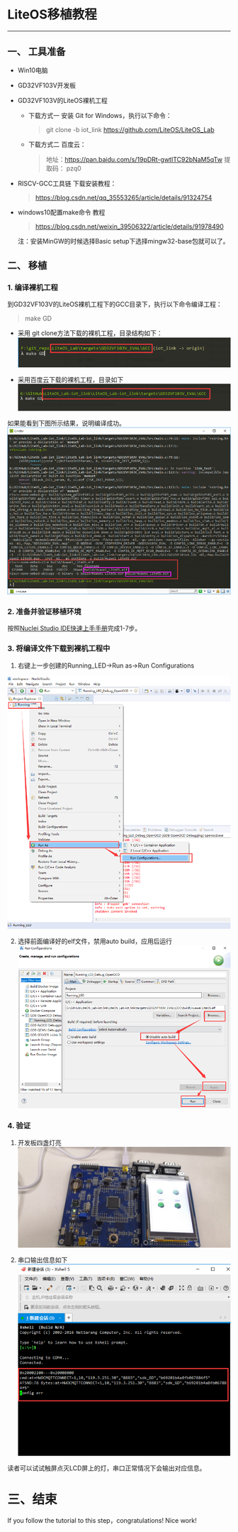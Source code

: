# LiteOS移植教程
----

## 一、 工具准备

- Win10电脑 

- GD32VF103V开发板

- GD32VF103V的LiteOS裸机工程
  - 下载方式一
    安装 Git for Windows，执行以下命令：
    > git clone -b iot_link https://github.com/LiteOS/LiteOS_Lab
  - 下载方式二
    百度云：
    > 地址：https://pan.baidu.com/s/19pDRt-gwtITC92bNaM5qTw
    > 提取码： pzq0

- RISCV-GCC工具链
  下载安装教程：
  > https://blog.csdn.net/qq_35553265/article/details/91324754

- windows10配置make命令
  教程
  > https://blog.csdn.net/weixin_39506322/article/details/91978490

  注：安装MinGW的时候选择Basic setup下选择mingw32-base包就可以了。
  

## 二、 移植

### 1. 编译裸机工程
到GD32VF103V的LiteOS裸机工程下的GCC目录下，执行以下命令编译工程：
> make GD

- 采用 git clone方法下载的裸机工程，目录结构如下：
![avator](https://github.com/VincentLee-EN/img/blob/master/make.png)

- 采用百度云下载的裸机工程，目录如下
![avator](https://github.com/VincentLee-EN/img/blob/master/make2.png)

如果能看到下图所示结果，说明编译成功。
![avator](https://github.com/VincentLee-EN/img/blob/master/make_result.png)

### 2. 准备并验证移植环境

按照[Nuclei Studio IDE快速上手手册](https://riscv-mcu.github.io/Webpages/IDE_QuickStart/#8b-3)完成1-7步。

### 3. 将编译文件下载到裸机工程中
1. 右键上一步创建的Running_LED->Run as->Run Configurations

![avator](https://github.com/VincentLee-EN/img/blob/master/run_config.png)

2. 选择前面编译好的elf文件，禁用auto build，应用后运行
![avator](https://github.com/VincentLee-EN/img/blob/master/download2GD.png)

### 4. 验证
1. 开发板四盏灯亮
![avator](https://github.com/VincentLee-EN/img/blob/master/light_on.jpg)

2. 串口输出信息如下
![avator](https://github.com/VincentLee-EN/img/blob/master/output_1.png)

读者可以试试触屏点灭LCD屏上的灯，串口正常情况下会输出对应信息。

# 三、结束
If you follow the tutorial to this step，congratulations! Nice work!